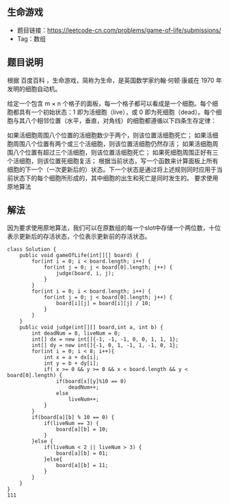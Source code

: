## 生命游戏
- 题目链接：https://leetcode-cn.com/problems/game-of-life/submissions/
- Tag：数组

## 题目说明
根据 百度百科 ，生命游戏，简称为生命，是英国数学家约翰·何顿·康威在 1970 年发明的细胞自动机。

给定一个包含 m × n 个格子的面板，每一个格子都可以看成是一个细胞。每个细胞都具有一个初始状态：1 即为活细胞（live），或 0 即为死细胞（dead）。每个细胞与其八个相邻位置（水平，垂直，对角线）的细胞都遵循以下四条生存定律：

如果活细胞周围八个位置的活细胞数少于两个，则该位置活细胞死亡；
如果活细胞周围八个位置有两个或三个活细胞，则该位置活细胞仍然存活；
如果活细胞周围八个位置有超过三个活细胞，则该位置活细胞死亡；
如果死细胞周围正好有三个活细胞，则该位置死细胞复活；
根据当前状态，写一个函数来计算面板上所有细胞的下一个（一次更新后的）状态。下一个状态是通过将上述规则同时应用于当前状态下的每个细胞所形成的，其中细胞的出生和死亡是同时发生的。
要求使用原地算法

## 解法
因为要求使用原地算法，我们可以在原数组的每一个slot中存储一个两位数，十位表示更新后的存活状态，个位表示更新前的存活状态。

```
class Solution {
    public void gameOfLife(int[][] board) {
        for(int i = 0; i < board.length; i++) {
            for(int j = 0; j < board[0].length; j++) {
                judge(board, i, j);
            }
        }
        for(int i = 0; i < board.length; i++) {
            for(int j = 0; j < board[0].length; j++) {
                board[i][j] = board[i][j] / 10;
            }
        }
    }
    public void judge(int[][] board,int a, int b) {
        int deadNum = 0, liveNum = 0;
        int[] dx = new int[]{-1, -1, -1, 0, 0, 1, 1, 1};
        int[] dy = new int[]{-1, 0, 1, -1, 1, -1, 0, 1};
        for(int i = 0; i < 8; i++){
            int x = a + dx[i];
            int y = b + dy[i];
            if( x >= 0 && y >= 0 && x < board.length && y < board[0].length) {
                if(board[x][y]%10 == 0)
                    deadNum++;
                else
                    liveNum++;
            }
        }
        if(board[a][b] % 10 == 0) {
            if(liveNum == 3) {
                board[a][b] = 10;
            }
        }else {
            if(liveNum < 2 || liveNum > 3) {
                board[a][b] = 01;
            }else{
                board[a][b] = 11;
            }
        }
    }
}
111